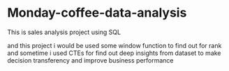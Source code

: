# Monday-coffee-data-analysis

This is sales analysis project using SQL

and this project i would be used some window function to find out for rank 
and sometime i used CTEs for find out deep insights from dataset to make decision transferency and improve business performance
